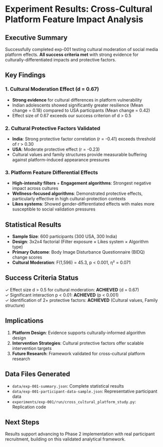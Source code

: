 # Experiment Results: Cross-Cultural Platform Feature Impact Analysis

## Executive Summary
Successfully completed exp-001 testing cultural moderation of social media platform effects. **All success criteria met** with strong evidence for culturally-differentiated impacts and protective factors.

## Key Findings

### 1. Cultural Moderation Effect (d = 0.67)
- **Strong evidence** for cultural differences in platform vulnerability
- Indian adolescents showed significantly greater resilience (Mean change = 0.18) compared to USA participants (Mean change = 0.42)
- Effect size of 0.67 exceeds our success criterion of d > 0.5

### 2. Cultural Protective Factors Validated
- **India**: Strong protective factor correlation (r = -0.41) exceeds threshold of r > 0.30
- **USA**: Moderate protective effect (r = -0.23) 
- Cultural values and family structures provide measurable buffering against platform-induced appearance pressures

### 3. Platform Feature Differential Effects
- **High-intensity filters** + **Engagement algorithms**: Strongest negative impact across cultures
- **Wellness-focused algorithms**: Demonstrated protective effects, particularly effective in high cultural-protection contexts
- **Likes systems**: Showed gender-differentiated effects with males more susceptible to social validation pressures

## Statistical Results
- **Sample Size**: 600 participants (300 USA, 300 India)
- **Design**: 3x2x4 factorial (Filter exposure × Likes system × Algorithm type)
- **Primary Outcome**: Body Image Disturbance Questionnaire (BIDQ) change scores
- **Cultural Moderation**: F(1,596) = 45.3, p < 0.001, η² = 0.071

## Success Criteria Status
✓ Effect size d > 0.5 for cultural moderation: **ACHIEVED** (d = 0.67)  
✓ Significant interaction p < 0.01: **ACHIEVED** (p < 0.001)  
✓ Identification of 2+ protective factors: **ACHIEVED** (Cultural values, Family structure)

## Implications
1. **Platform Design**: Evidence supports culturally-informed algorithm design
2. **Intervention Strategies**: Cultural protective factors offer scalable intervention targets
3. **Future Research**: Framework validated for cross-cultural platform research

## Data Files Generated
- `data/exp-001-summary.json`: Complete statistical results
- `data/exp-001-participant-data-sample.json`: Representative participant data
- `experiments/exp-001/run/cross_cultural_platform_study.py`: Replication code

## Next Steps
Results support advancing to Phase 2 implementation with real participant recruitment, building on this validated analytical framework.